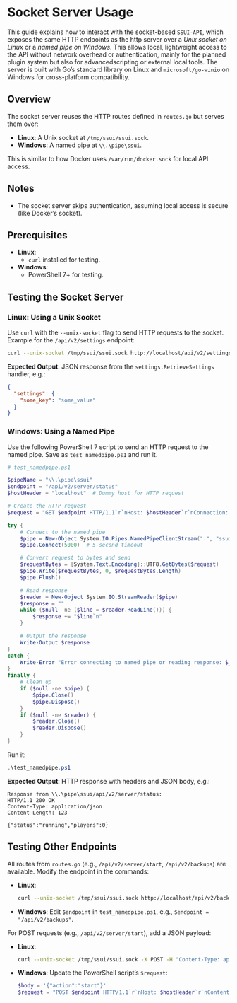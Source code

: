 # Socket Server Usage

This guide explains how to interact with the socket-based `SSUI-API`, which exposes the same HTTP endpoints as the http server over a _Unix socket on Linux_ or a _named pipe on Windows_. This allows local, lightweight access to the API without network overhead or authentication, mainly for the planned plugin system but also for advancedscripting or external local tools. The server is built with Go’s standard library on Linux and `microsoft/go-winio` on Windows for cross-platform compatibility.

## Overview

The socket server reuses the HTTP routes defined in `routes.go` but serves them over:
- **Linux**: A Unix socket at `/tmp/ssui/ssui.sock`.
- **Windows**: A named pipe at `\\.\pipe\ssui`.

This is similar to how Docker uses `/var/run/docker.sock` for local API access.

## Notes
- The socket server skips authentication, assuming local access is secure (like Docker’s socket).

## Prerequisites

- **Linux**:
  - `curl` installed for testing.
- **Windows**:
  - PowerShell 7+ for testing.

## Testing the Socket Server

### Linux: Using a Unix Socket

Use `curl` with the `--unix-socket` flag to send HTTP requests to the socket. Example for the `/api/v2/settings` endpoint:

```bash
curl --unix-socket /tmp/ssui/ssui.sock http://localhost/api/v2/settings
```

**Expected Output**: JSON response from the `settings.RetrieveSettings` handler, e.g.:
```json
{
  "settings": {
    "some_key": "some_value"
  }
}
```

### Windows: Using a Named Pipe

Use the following PowerShell 7 script to send an HTTP request to the named pipe. Save as `test_namedpipe.ps1` and run it.

```powershell
# test_namedpipe.ps1

$pipeName = "\\.\pipe\ssui"
$endpoint = "/api/v2/server/status"
$hostHeader = "localhost"  # Dummy host for HTTP request

# Create the HTTP request
$request = "GET $endpoint HTTP/1.1`r`nHost: $hostHeader`r`nConnection: close`r`n`r`n"

try {
    # Connect to the named pipe
    $pipe = New-Object System.IO.Pipes.NamedPipeClientStream(".", "ssui-api", [System.IO.Pipes.PipeDirection]::InOut)
    $pipe.Connect(5000)  # 5-second timeout

    # Convert request to bytes and send
    $requestBytes = [System.Text.Encoding]::UTF8.GetBytes($request)
    $pipe.Write($requestBytes, 0, $requestBytes.Length)
    $pipe.Flush()

    # Read response
    $reader = New-Object System.IO.StreamReader($pipe)
    $response = ""
    while ($null -ne ($line = $reader.ReadLine())) {
        $response += "$line`n"
    }

    # Output the response
    Write-Output $response
}
catch {
    Write-Error "Error connecting to named pipe or reading response: $_"
}
finally {
    # Clean up
    if ($null -ne $pipe) {
        $pipe.Close()
        $pipe.Dispose()
    }
    if ($null -ne $reader) {
        $reader.Close()
        $reader.Dispose()
    }
}
```

Run it:
```powershell
.\test_namedpipe.ps1
```

**Expected Output**: HTTP response with headers and JSON body, e.g.:
```
Response from \\.\pipe\ssui/api/v2/server/status:
HTTP/1.1 200 OK
Content-Type: application/json
Content-Length: 123

{"status":"running","players":0}
```

## Testing Other Endpoints

All routes from `routes.go` (e.g., `/api/v2/server/start`, `/api/v2/backups`) are available. Modify the endpoint in the commands:

- **Linux**:
  ```bash
  curl --unix-socket /tmp/ssui/ssui.sock http://localhost/api/v2/backups
  ```
- **Windows**: Edit `$endpoint` in `test_namedpipe.ps1`, e.g., `$endpoint = "/api/v2/backups"`.

For POST requests (e.g., `/api/v2/server/start`), add a JSON payload:
- **Linux**:
  ```bash
  curl --unix-socket /tmp/ssui/ssui.sock -X POST -H "Content-Type: application/json" -d '{"action":"start"}' http://localhost/api/v2/server/start
  ```
- **Windows**: Update the PowerShell script’s `$request`:
  ```powershell
  $body = '{"action":"start"}'
  $request = "POST $endpoint HTTP/1.1`r`nHost: $hostHeader`r`nContent-Type: application/json`r`nContent-Length: $($body.Length)`r`n`r`n$body"
  ```
